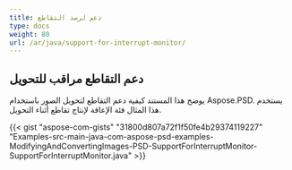 ```yaml
---
title: دعم لرصد التقاطع
type: docs
weight: 80
url: /ar/java/support-for-interrupt-monitor/
---
```


## **دعم التقاطع مراقب للتحويل**
يوضح هذا المستند كيفية دعم التقاطع لتحويل الصور باستخدام Aspose.PSD. يستخدم هذا المثال فئة الإعاقة لإنتاج تقاطع أثناء التحويل.



{{< gist "aspose-com-gists" "31800d807a72f1f50fe4b29374119227" "Examples-src-main-java-com-aspose-psd-examples-ModifyingAndConvertingImages-PSD-SupportForInterruptMonitor-SupportForInterruptMonitor.java" >}}